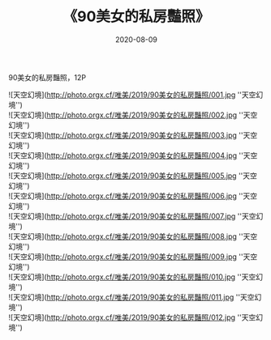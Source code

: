 ﻿---
layout: post
title:  《90美女的私房豔照》
date:   2020-08-09
img: http://photo.orgx.cf/唯美/2019/90美女的私房豔照/000.jpg
tags: [美女, 清纯, 唯美]
---

90美女的私房豔照，12P



![天空幻境](http://photo.orgx.cf/唯美/2019/90美女的私房豔照/001.jpg ''天空幻境'') <br>
![天空幻境](http://photo.orgx.cf/唯美/2019/90美女的私房豔照/002.jpg ''天空幻境'') <br>
![天空幻境](http://photo.orgx.cf/唯美/2019/90美女的私房豔照/003.jpg ''天空幻境'') <br>
![天空幻境](http://photo.orgx.cf/唯美/2019/90美女的私房豔照/004.jpg ''天空幻境'') <br>
![天空幻境](http://photo.orgx.cf/唯美/2019/90美女的私房豔照/005.jpg ''天空幻境'') <br>
![天空幻境](http://photo.orgx.cf/唯美/2019/90美女的私房豔照/006.jpg ''天空幻境'') <br>
![天空幻境](http://photo.orgx.cf/唯美/2019/90美女的私房豔照/007.jpg ''天空幻境'') <br>
![天空幻境](http://photo.orgx.cf/唯美/2019/90美女的私房豔照/008.jpg ''天空幻境'') <br>
![天空幻境](http://photo.orgx.cf/唯美/2019/90美女的私房豔照/009.jpg ''天空幻境'') <br>
![天空幻境](http://photo.orgx.cf/唯美/2019/90美女的私房豔照/010.jpg ''天空幻境'') <br>
![天空幻境](http://photo.orgx.cf/唯美/2019/90美女的私房豔照/011.jpg ''天空幻境'') <br>
![天空幻境](http://photo.orgx.cf/唯美/2019/90美女的私房豔照/012.jpg ''天空幻境'') <br>
